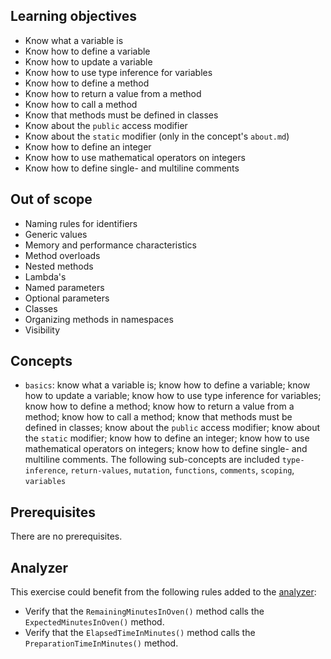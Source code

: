 ## Learning objectives

- Know what a variable is
- Know how to define a variable
- Know how to update a variable
- Know how to use type inference for variables
- Know how to define a method
- Know how to return a value from a method
- Know how to call a method
- Know that methods must be defined in classes
- Know about the `public` access modifier
- Know about the `static` modifier (only in the concept's `about.md`)
- Know how to define an integer
- Know how to use mathematical operators on integers
- Know how to define single- and multiline comments

## Out of scope

- Naming rules for identifiers
- Generic values
- Memory and performance characteristics
- Method overloads
- Nested methods
- Lambda's
- Named parameters
- Optional parameters
- Classes
- Organizing methods in namespaces
- Visibility

## Concepts

- `basics`: know what a variable is; know how to define a variable; know how to update a variable; know how to use type inference for variables; know how to define a method; know how to return a value from a method; know how to call a method; know that methods must be defined in classes; know about the `public` access modifier; know about the `static` modifier; know how to define an integer; know how to use mathematical operators on integers; know how to define single- and multiline comments. The following sub-concepts are included `type-inference`, `return-values`, `mutation`, `functions`, `comments`, `scoping`, `variables`

## Prerequisites

There are no prerequisites.

## Analyzer

This exercise could benefit from the following rules added to the [analyzer][analyzer]:

- Verify that the `RemainingMinutesInOven()` method calls the `ExpectedMinutesInOven()` method.
- Verify that the `ElapsedTimeInMinutes()` method calls the `PreparationTimeInMinutes()` method.

[analyzer]: https://github.com/exercism/csharp-analyzer
